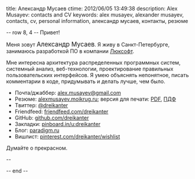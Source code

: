 title: Александр Мусаев
ctime: 2012/06/05 13:49:38
description: Alex Musayev: contacts and CV
keywords: alex musayev, alexander musayev, contacts, cv, personal information, александр мусаев, контакты, резюме

-- row 8, 4 --
Привет!

Меня зовут <big>Александр Мусаев</big>. Я живу в Санкт-Петербурге, занимаюсь разработкой ПО в компании [Люксофт](http://luxoft.ru).

Мне интересна архитектура распределенных программных систем, системный анализ, веб-технологии, проектирование правильных пользовательских интерфейсов. Я умею объяснять непонятное, писать комментарии в коде, придумывать и делать лучше, чем было.

* Почта/джаббер: [alex.musayev@gmail.com](mailto:alex.musayev@gmail.com)
* Резюме: [alexmusayev.moikrug.ru](http://alexmusayev.moikrug.ru); версия для печати: [PDF](alexm-cv-en.pdf), [ПДФ](alexm-cv-ru.pdf)
* Tвиттер: [@dreikanter](http://twitter.com/dreikanter)
* Friendfeed: [friendfeed.com/dreikanter](http://friendfeed.com/dreikanter)
* GitHub: [github.com/dreikanter](https://github.com/dreikanter)
* Закладки: [pinboard.in/u:dreikanter](http://pinboard.in/u:dreikanter)
* Блог: [paradigm.ru](http://paradigm.ru)
* Вишлист: [pinterest.com/dreikanter/wishlist](http://pinterest.com/dreikanter/wishlist)

Думайте о прекрасном.

<div class="addthis_toolbox addthis_default_style">
<a class="addthis_button_facebook_follow" addthis:userid="dreikanter"></a>
<a class="addthis_button_twitter_follow" addthis:userid="dreikanter"></a>
<a class="addthis_button_google_follow" addthis:userid="110946086246332660134"></a>
</div>
<script type="text/javascript" src="http://s7.addthis.com/js/250/addthis_widget.js#pubid=ra-4ff62b047ef6db99"></script>
--

<!--![QR](/img/qr.png)-->

-- end --
